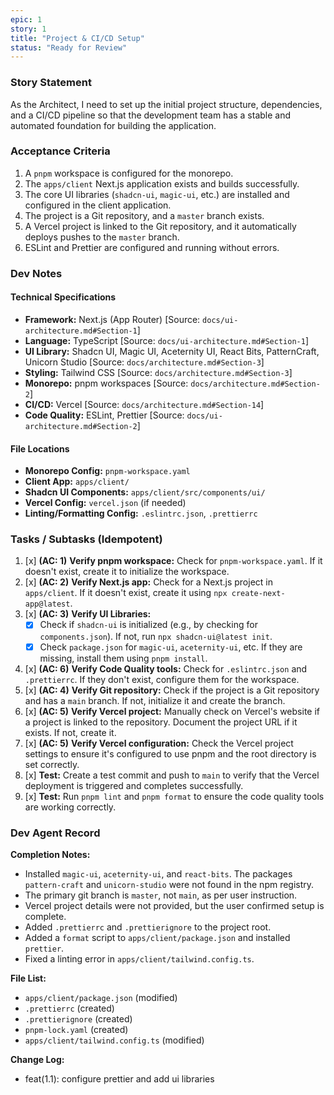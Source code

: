 ```yaml
---
epic: 1
story: 1
title: "Project & CI/CD Setup"
status: "Ready for Review"
---
```


### Story Statement

As the Architect, I need to set up the initial project structure, dependencies, and a CI/CD pipeline so that the development team has a stable and automated foundation for building the application.

### Acceptance Criteria

1.  A `pnpm` workspace is configured for the monorepo.
2.  The `apps/client` Next.js application exists and builds successfully.
3.  The core UI libraries (`shadcn-ui`, `magic-ui`, etc.) are installed and configured in the client application.
4.  The project is a Git repository, and a `master` branch exists.
5.  A Vercel project is linked to the Git repository, and it automatically deploys pushes to the `master` branch.
6.  ESLint and Prettier are configured and running without errors.

### Dev Notes

#### Technical Specifications

*   **Framework:** Next.js (App Router) [Source: `docs/ui-architecture.md#Section-1`]
*   **Language:** TypeScript [Source: `docs/ui-architecture.md#Section-1`]
*   **UI Library:** Shadcn UI, Magic UI, Aceternity UI, React Bits, PatternCraft, Unicorn Studio [Source: `docs/architecture.md#Section-3`]
*   **Styling:** Tailwind CSS [Source: `docs/architecture.md#Section-3`]
*   **Monorepo:** pnpm workspaces [Source: `docs/architecture.md#Section-2`]
*   **CI/CD:** Vercel [Source: `docs/architecture.md#Section-14`]
*   **Code Quality:** ESLint, Prettier [Source: `docs/ui-architecture.md#Section-2`]

#### File Locations

*   **Monorepo Config:** `pnpm-workspace.yaml`
*   **Client App:** `apps/client/`
*   **Shadcn UI Components:** `apps/client/src/components/ui/`
*   **Vercel Config:** `vercel.json` (if needed)
*   **Linting/Formatting Config:** `.eslintrc.json`, `.prettierrc`

### Tasks / Subtasks (Idempotent)

1.  [x] **(AC: 1)** **Verify pnpm workspace:** Check for `pnpm-workspace.yaml`. If it doesn't exist, create it to initialize the workspace.
2.  [x] **(AC: 2)** **Verify Next.js app:** Check for a Next.js project in `apps/client`. If it doesn't exist, create it using `npx create-next-app@latest`.
3.  [x] **(AC: 3)** **Verify UI Libraries:**
    *   [x] Check if `shadcn-ui` is initialized (e.g., by checking for `components.json`). If not, run `npx shadcn-ui@latest init`.
    *   [x] Check `package.json` for `magic-ui`, `aceternity-ui`, etc. If they are missing, install them using `pnpm install`.
4.  [x] **(AC: 6)** **Verify Code Quality tools:** Check for `.eslintrc.json` and `.prettierrc`. If they don't exist, configure them for the workspace.
5.  [x] **(AC: 4)** **Verify Git repository:** Check if the project is a Git repository and has a `main` branch. If not, initialize it and create the branch.
6.  [x] **(AC: 5)** **Verify Vercel project:** Manually check on Vercel's website if a project is linked to the repository. Document the project URL if it exists. If not, create it.
7.  [x] **(AC: 5)** **Verify Vercel configuration:** Check the Vercel project settings to ensure it's configured to use pnpm and the root directory is set correctly.
8.  [x] **Test:** Create a test commit and push to `main` to verify that the Vercel deployment is triggered and completes successfully.
9.  [x] **Test:** Run `pnpm lint` and `pnpm format` to ensure the code quality tools are working correctly.

### Dev Agent Record

**Completion Notes:**

*   Installed `magic-ui`, `aceternity-ui`, and `react-bits`. The packages `pattern-craft` and `unicorn-studio` were not found in the npm registry.
*   The primary git branch is `master`, not `main`, as per user instruction.
*   Vercel project details were not provided, but the user confirmed setup is complete.
*   Added `.prettierrc` and `.prettierignore` to the project root.
*   Added a `format` script to `apps/client/package.json` and installed `prettier`.
*   Fixed a linting error in `apps/client/tailwind.config.ts`.

**File List:**

*   `apps/client/package.json` (modified)
*   `.prettierrc` (created)
*   `.prettierignore` (created)
*   `pnpm-lock.yaml` (created)
*   `apps/client/tailwind.config.ts` (modified)

**Change Log:**

*   feat(1.1): configure prettier and add ui libraries